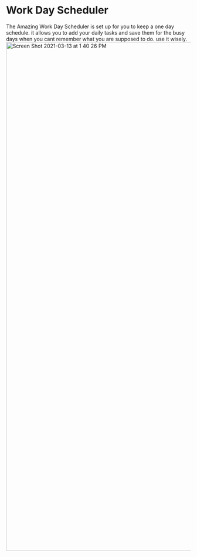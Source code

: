# Work Day Scheduler
The Amazing Work Day Scheduler is set up for you to keep a one day schedule. 
it allows you to add your daily tasks and save them for the busy days when you cant remember what you are supposed to do. 
use it wisely. 
<img width="1387" alt="Screen Shot 2021-03-13 at 1 40 26 PM" src="https://user-images.githubusercontent.com/76885757/111041249-5aeb3900-8405-11eb-8b2c-bd9c5194e9f8.png">
